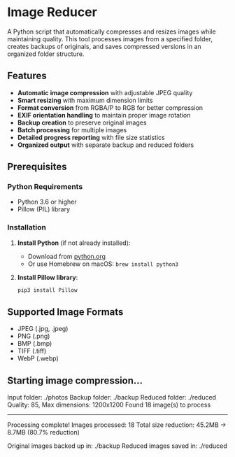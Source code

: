# Image Reducer

A Python script that automatically compresses and resizes images while maintaining quality. This tool processes images from a specified folder, creates backups of originals, and saves compressed versions in an organized folder structure.

## Features

- **Automatic image compression** with adjustable JPEG quality
- **Smart resizing** with maximum dimension limits
- **Format conversion** from RGBA/P to RGB for better compression
- **EXIF orientation handling** to maintain proper image rotation
- **Backup creation** to preserve original images
- **Batch processing** for multiple images
- **Detailed progress reporting** with file size statistics
- **Organized output** with separate backup and reduced folders


## Prerequisites

### Python Requirements
- Python 3.6 or higher
- Pillow (PIL) library

### Installation

1. **Install Python** (if not already installed):
   - Download from [python.org](https://www.python.org/downloads/)
   - Or use Homebrew on macOS: `brew install python3`

2. **Install Pillow library**:
   ```bash
   pip3 install Pillow


## Supported Image Formats

- JPEG (.jpg, .jpeg)
- PNG (.png)
- BMP (.bmp)
- TIFF (.tiff)
- WebP (.webp)

## Starting image compression...

Input folder: ./photos
Backup folder: ./backup
Reduced folder: ./reduced
Quality: 85, Max dimensions: 1200x1200
Found 18 image(s) to process

--------------------------------------------------

Processing complete!
Images processed: 18
Total size reduction: 45.2MB → 8.7MB (80.7% reduction)

Original images backed up in: ./backup
Reduced images saved in: ./reduced